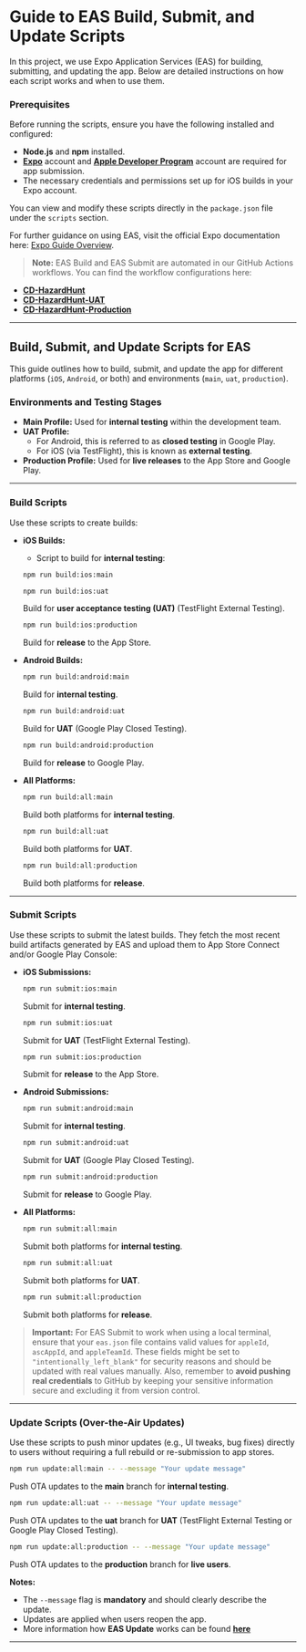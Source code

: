 # Guide to EAS Build, Submit, and Update Scripts

In this project, we use Expo Application Services (EAS) for building, submitting, and updating the app. Below are detailed instructions on how each script works and when to use them.

### Prerequisites

Before running the scripts, ensure you have the following installed and configured:
- **Node.js** and **npm** installed.
- [**Expo**](https://expo.dev/signup) account and [**Apple Developer Program**](https://developer.apple.com/programs/) account are required for app submission.
- The necessary credentials and permissions set up for iOS builds in your Expo account.

You can view and modify these scripts directly in the `package.json` file under the `scripts` section.

For further guidance on using EAS, visit the official Expo documentation here: [Expo Guide Overview](https://docs.expo.dev/guides/overview/).

> **Note:** EAS Build and EAS Submit are automated in our GitHub Actions workflows. You can find the workflow configurations here:
- [**CD-HazardHunt**](https://github.com/Ohtu-Tyoturvallisuus/TTS-frontend/blob/main/.github/workflows/eas-build-submit-all.yml)
- [**CD-HazardHunt-UAT**](https://github.com/Ohtu-Tyoturvallisuus/TTS-frontend/blob/main/.github/workflows/eas-build-submit-all-uat.yml)
- [**CD-HazardHunt-Production**](https://github.com/Ohtu-Tyoturvallisuus/TTS-frontend/blob/main/.github/workflows/eas-build-submit-all-prod.yml)

---

## Build, Submit, and Update Scripts for EAS

This guide outlines how to build, submit, and update the app for different platforms (`iOS`, `Android`, or both) and environments (`main`, `uat`, `production`).

### Environments and Testing Stages

- **Main Profile:** Used for **internal testing** within the development team.
- **UAT Profile:** 
  - For Android, this is referred to as **closed testing** in Google Play.
  - For iOS (via TestFlight), this is known as **external testing**.
- **Production Profile:** Used for **live releases** to the App Store and Google Play.

---

### Build Scripts

Use these scripts to create builds:

- **iOS Builds:**
  - Script to build for **internal testing**:
  ```bash
  npm run build:ios:main
  ```

  ```bash
  npm run build:ios:uat
  ```
  Build for **user acceptance testing (UAT)** (TestFlight External Testing).

  ```bash
  npm run build:ios:production
  ```
  Build for **release** to the App Store.

- **Android Builds:**
  ```bash
  npm run build:android:main
  ```
  Build for **internal testing**.

  ```bash
  npm run build:android:uat
  ```
  Build for **UAT** (Google Play Closed Testing).

  ```bash
  npm run build:android:production
  ```
  Build for **release** to Google Play.

- **All Platforms:**
  ```bash
  npm run build:all:main
  ```
  Build both platforms for **internal testing**.

  ```bash
  npm run build:all:uat
  ```
  Build both platforms for **UAT**.

  ```bash
  npm run build:all:production
  ```
  Build both platforms for **release**.

---

### Submit Scripts

Use these scripts to submit the latest builds. They fetch the most recent build artifacts generated by EAS and upload them to App Store Connect and/or Google Play Console:

- **iOS Submissions:**
  ```bash
  npm run submit:ios:main
  ```
  Submit for **internal testing**.

  ```bash
  npm run submit:ios:uat
  ```
  Submit for **UAT** (TestFlight External Testing).

  ```bash
  npm run submit:ios:production
  ```
  Submit for **release** to the App Store.

- **Android Submissions:**
  ```bash
  npm run submit:android:main
  ```
  Submit for **internal testing**.

  ```bash
  npm run submit:android:uat
  ```
  Submit for **UAT** (Google Play Closed Testing).

  ```bash
  npm run submit:android:production
  ```
  Submit for **release** to Google Play.

- **All Platforms:**
  ```bash
  npm run submit:all:main
  ```
  Submit both platforms for **internal testing**.

  ```bash
  npm run submit:all:uat
  ```
  Submit both platforms for **UAT**.

  ```bash
  npm run submit:all:production
  ```
  Submit both platforms for **release**.

> **Important:** For EAS Submit to work when using a local terminal, ensure that your `eas.json` file contains valid values for `appleId`, `ascAppId`, and `appleTeamId`. These fields might be set to `"intentionally_left_blank"` for security reasons and should be updated with real values manually. Also, remember to **avoid pushing real credentials** to GitHub by keeping your sensitive information secure and excluding it from version control.

---

### Update Scripts (Over-the-Air Updates)

Use these scripts to push minor updates (e.g., UI tweaks, bug fixes) directly to users without requiring a full rebuild or re-submission to app stores.

```bash
npm run update:all:main -- --message "Your update message"
```
Push OTA updates to the **main** branch for **internal testing**.

```bash
npm run update:all:uat -- --message "Your update message"
```
Push OTA updates to the **uat** branch for **UAT** (TestFlight External Testing or Google Play Closed Testing).

```bash
npm run update:all:production -- --message "Your update message"
```
Push OTA updates to the **production** branch for **live users**.

**Notes:**
- The `--message` flag is **mandatory** and should clearly describe the update.
- Updates are applied when users reopen the app.
- More information how **EAS Update** works can be found [**here**](https://docs.expo.dev/eas-update/how-it-works/)

---